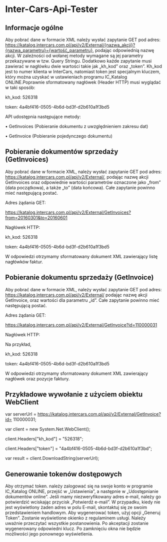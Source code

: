 # Inter-Cars-Api-Tester

## Informacje ogólne

Aby pobrać dane w formacie XML należy wysłać zapytanie GET pod adres: https://katalog.intercars.com.pl/api/v2/External/{nazwa_akcji}?{nazwa_parametru}={wartość_parametru}, podając odpowiednią nazwę akcji. W zależności od wołanej metody wymagane są jej parametry przekazywane w tzw. Query Stringu. Dodatkowo każde zapytanie musi zawierać w nagłówku dwie wartości takie jak „kh_kod” oraz „token”. Kh_kod jest to numer klienta w InterCars, natomiast token jest specjalnym kluczem, który można uzyskać w ustawieniach programu IC_Katalog ONLINE.Poprawnie sformatowany nagłówek (Header HTTP) musi wyglądać w taki sposób:

kh_kod: 526318

token: 4a4bf416-0505-4b6d-bd3f-d2b610a1f3bd5

API udostępnia następujące metody:

• GetInvoices (Pobieranie dokumentu z uwzględnieniem zakresu dat)

• GetInvoice (Pobieranie pojedynczego dokumentu)


## Pobieranie dokumentów sprzedaży (GetInvoices)

Aby pobrać dane w formacie XML, należy wysłać zapytanie GET pod adres: https://katalog.intercars.com.pl/api/v2/External/, podając nazwę akcji GetInvoices oraz odpowiednie wartości parametrów oznaczone jako „from” (data początkowa), a także „to” (data końcowa). Całe zapytanie powinno mieć następującą postać. 

Adres żądania GET:

https://katalog.intercars.com.pl/api/v2/External/GetInvoices?from=20160301&to=20160601

Nagłówek HTTP:

kh_kod: 526318

token: 4a4bf416-0505-4b6d-bd3f-d2b610a1f3bd5

W odpowiedzi otrzymamy sformatowany dokument XML zawierający listę nagłówków faktur. 


## Pobieranie dokumentu sprzedaży (GetInvoice)

Aby pobrać dane w formacie XML, należy wysłać zapytanie GET pod adres: https://katalog.intercars.com.pl/api/v2/External/ podając nazwę akcji GetInvoice, oraz wartości dla parametru „id”. Całe zapytanie powinno mieć następującą postać. 

Adres żądania GET:

https://katalog.intercars.com.pl/api/v2/External/GetInvoice?id=110000031

Nagłówek HTTP:

Na przykład,

kh_kod: 526318

token: 4a4bf416-0505-4b6d-bd3f-d2b610a1f3bd5

W odpowiedzi otrzymamy sformatowany dokument XML zawierający nagłówek oraz pozycje faktury. 


## Przykładowe wywołanie z użyciem obiektu WebClient

var serverUrl = https://katalog.intercars.com.pl/api/v2/External/GetInvoice?id= 110000031;

var client = new System.Net.WebClient();

client.Headers["kh_kod"] = "526318";

client.Headers["token"] = "4a4bf416-0505-4b6d-bd3f-d2b610a1f3bd";

var result = client.DownloadString(serverUrl);


## Generowanie tokenów dostępowych

Aby otrzymać token. należy zalogować się na swoje konto w programie IC_Katalog ONLINE, przejść w „Ustawienia”, a następnie w „Udostępnianie dokumentów online”. Jeśli mamy niezweryfikowany adres e-mail, należy go potwierdzić wciskając przycisk „Potwierdź e-mail”. W przypadku, kiedy nie jest wyświetlony żaden adres w polu E-mail, skontaktuj się ze swoim przedstawieniem handlowym. Aby wygenerować token, użyj opcji „Generuj Token”. Zostanie wyświetlone okienko z regulaminem usługi. Należy uważnie przeczytać wszystkie postanowienia. Po akceptacji zostanie wygenerowany odpowiedni klucz. Po zamknięciu okna nie będzie możliwości jego ponownego wyświetlenia.

